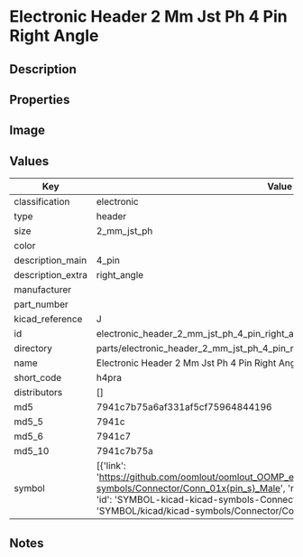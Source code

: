 # Electronic Header 2 Mm Jst Ph 4 Pin Right Angle

## Description

## Properties


## Image


## Values

| Key | Value |
| --- | --- |
| classification | electronic |
| type | header |
| size | 2_mm_jst_ph |
| color |  |
| description_main | 4_pin |
| description_extra | right_angle |
| manufacturer |  |
| part_number |  |
| kicad_reference | J |
| id | electronic_header_2_mm_jst_ph_4_pin_right_angle |
| directory | parts/electronic_header_2_mm_jst_ph_4_pin_right_angle |
| name | Electronic Header 2 Mm Jst Ph 4 Pin Right Angle |
| short_code | h4pra |
| distributors | [] |
| md5 | 7941c7b75a6af331af5cf75964844196 |
| md5_5 | 7941c |
| md5_6 | 7941c7 |
| md5_10 | 7941c7b75a |
| symbol | [{'link': 'https://github.com/oomlout/oomlout_OOMP_eda_V2/tree/main/SYMBOL/kicad/kicad-symbols/Connector/Conn_01x{pin_s}_Male', 'name': 'Connector : Conn_01x04_Male', 'id': 'SYMBOL-kicad-kicad-symbols-Connector-Conn_01x04_Male', 'directory': 'SYMBOL/kicad/kicad-symbols/Connector/Conn_01x04_Male/'}] |

## Notes

